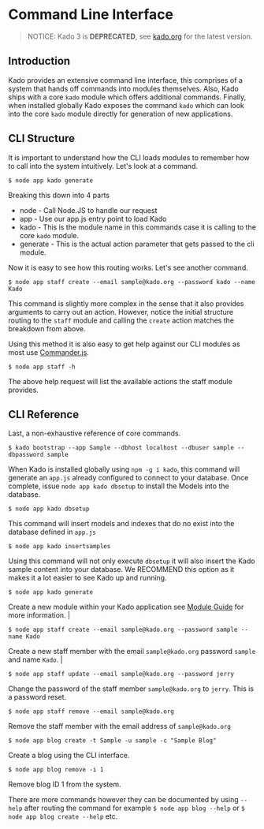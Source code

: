 # Command Line Interface
> NOTICE: Kado 3 is **DEPRECATED**, see [kado.org](https://kado.org) for the latest version.

## Introduction

Kado provides an extensive command line interface, this comprises of a system
that hands off commands into modules themselves. Also, Kado ships with a core
`kado` module which offers additional commands. Finally, when installed globally
Kado exposes the command `kado` which can look into the core `kado` module
directly for generation of new applications.

## CLI Structure

It is important to understand how the CLI loads modules to remember how to call
into the system intuitively. Let's look at a command.

```
$ node app kado generate
```

Breaking this down into 4 parts
* node - Call Node.JS to handle our request
* app - Use our app.js entry point to load Kado
* kado - This is the module name in this commands case it is calling to the core
`kado` module.
* generate - This is the actual action parameter that gets passed to the cli
module.

Now it is easy to see how this routing works. Let's see another command.

```
$ node app staff create --email sample@kado.org --password kado --name Kado
```

This command is slightly more complex in the sense that it also provides
arguments to carry out an action. However, notice the initial structure routing
to the `staff` module and calling the `create` action matches the breakdown
from above.

Using this method it is also easy to get help against our CLI modules as most
use [Commander.js](https://www.npmjs.com/package/commander).

```
$ node app staff -h
```

The above help request will list the available actions the staff module
provides.

## CLI Reference

Last, a non-exhaustive reference of core commands.

```
$ kado bootstrap --app Sample --dbhost localhost --dbuser sample --dbpassword sample
```

When Kado is installed globally using `npm -g i kado`, this command will
generate an `app.js` already configured to connect to your database. Once
complete, issue `node app kado dbsetup` to install the Models into the database.

```
$ node app kado dbsetup
```
This command will insert models and indexes that do no exist into the database
defined in `app.js`

```
$ node app kado insertsamples
```

Using this command will not only execute `dbsetup` it will also insert the Kado
sample content into your database. We RECOMMEND this option as it makes it a
lot easier to see Kado up and running.

```
$ node app kado generate
```

Create a new module within your Kado application see
[Module Guide](./Module.md) for more information. |

```
$ node app staff create --email sample@kado.org --password sample --name Kado
```

Create a new staff member with the email `sample@kado.org` password `sample` and
name `Kado`. |

```
$ node app staff update --email sample@kado.org --password jerry
```

Change the password of the staff member `sample@kado.org` to `jerry`. This is a
password reset.

```
$ node app staff remove --email sample@kado.org
```

Remove the staff member with the email address of `sample@kado.org`

```
$ node app blog create -t Sample -u sample -c "Sample Blog"
```

Create a blog using the CLI interface.

```
$ node app blog remove -i 1
```

Remove blog ID 1 from the system.

There are more commands however they can be documented by using `--help` after
routing the command for example
`$ node app blog --help` or `$ node app blog create --help` etc.
